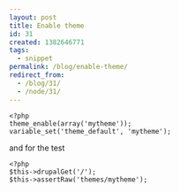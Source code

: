 ```yaml
---
layout: post
title: Enable theme
id: 31
created: 1382646771
tags:
  - snippet
permalink: /blog/enable-theme/
redirect_from:
  - /blog/31/
  - /node/31/
---
```

    <?php
    theme_enable(array('mytheme'));
    variable_set('theme_default', 'mytheme');

and for the test

    <?php
    $this->drupalGet('/');
    $this->assertRaw('themes/mytheme');
